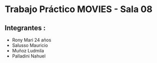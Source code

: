 # Trabajo Práctico MOVIES - Sala 08
## Integrantes :
- Rony Mari 24 años
- Salusso Mauricio
- Muñoz Ludmila
- Palladini Nahuel